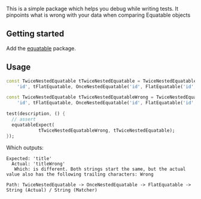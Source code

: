 This is a simple package which helps you debug while writing tests. It pinpoints what is wrong with your data when comparing Equatable objects

## Getting started

Add the [equatable](https://pub.dev/packages/equatable) package.

## Usage

```dart
const TwiceNestedEquatable tTwiceNestedEquatable = TwiceNestedEquatable(
    'id', tFlatEquatable, OnceNestedEquatable('id', FlatEquatable('id', 'title')));

const TwiceNestedEquatable tTwiceNestedEquatableWrong = TwiceNestedEquatable(
    'id', tFlatEquatable, OnceNestedEquatable('id', FlatEquatable('id', 'titleWrong')));

test(description, () {
  // assert
  equatableExpect(
            tTwiceNestedEquatableWrong, tTwiceNestedEquatable);
});
```

Which outputs:

```
Expected: 'title'
  Actual: 'titleWrong'
   Which: is different. Both strings start the same, but the actual value also has the following trailing characters: Wrong

Path: TwiceNestedEquatable -> OnceNestedEquatable -> FlatEquatable -> String (Actual) / String (Matcher)
```
